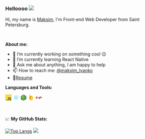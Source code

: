 ### Helloooo <img src="https://media.giphy.com/media/hvRJCLFzcasrR4ia7z/giphy.gif" width="25px">

Hi, my name is [Maksim](https://drive.google.com/file/d/147SHcD16QT7CvOuKYllobg2rQxBvgk5R/view?usp=sharing), I'm Front-end Web Developer from Saint Petersburg.

<br />
  
**About me:**

- 🔭 I’m currently working on something cool 😉
- 🌱 I’m currently learning React Native 
- 💬 Ask me about anything, I am happy to help
- 📫 How to reach me: [@maksim_lyanko](https://t.me/maksim_lyanko)
- 📝[Resume](https://drive.google.com/file/d/147SHcD16QT7CvOuKYllobg2rQxBvgk5R/view?usp=sharing)

**Languages and Tools:**  

<code><img height="20" src="https://raw.githubusercontent.com/github/explore/80688e429a7d4ef2fca1e82350fe8e3517d3494d/topics/javascript/javascript.png"></code>
<code><img height="20" src="https://raw.githubusercontent.com/github/explore/80688e429a7d4ef2fca1e82350fe8e3517d3494d/topics/react/react.png"></code>
<code><img height="20" src="https://raw.githubusercontent.com/github/explore/80688e429a7d4ef2fca1e82350fe8e3517d3494d/topics/nodejs/nodejs.png"></code>
<code><img height="20" src="https://raw.githubusercontent.com/github/explore/80688e429a7d4ef2fca1e82350fe8e3517d3494d/topics/firebase/firebase.png"></code>
<code><img height="20" src="https://raw.githubusercontent.com/github/explore/80688e429a7d4ef2fca1e82350fe8e3517d3494d/topics/git/git.png"></code>

<br />

📈 **My GitHub Stats:**

[![Top Langs](https://github-readme-stats.vercel.app/api/top-langs/?username=Maksim1108&layout=compact&hide_border=true&)](https://github.com/Maksim1108) [<img src="https://github-readme-stats.vercel.app/api?username=Maksim1108&show_icons=true&hide_border=true">](https://github.com/Maksim1108)

